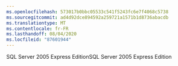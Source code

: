 ```yaml
---
ms.openlocfilehash: 573017b0bbc05533c541f5243fc6e7f4068c5738
ms.sourcegitcommit: ad4d92dce894592a259721a1571b1d8736abacdb
ms.translationtype: MT
ms.contentlocale: fr-FR
ms.lasthandoff: 08/04/2020
ms.locfileid: "87601944"
---
```

<span data-ttu-id="62461-101">SQL Server 2005 Express Edition</span><span class="sxs-lookup"><span data-stu-id="62461-101">SQL Server 2005 Express Edition</span></span>
